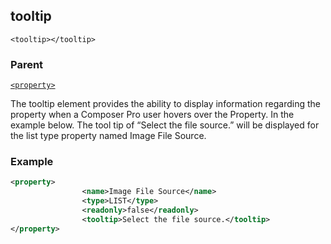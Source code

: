 ## tooltip

`<tooltip></tooltip>`


### Parent

[`<property>`][1]


The tooltip element provides the ability to display information regarding the property when a Composer Pro user hovers over the Property. In the example below. The tool tip of “Select the file source.” will be displayed for the list type property named Image File Source.

### Example

```xml
<property>
				<name>Image File Source</name>
				<type>LIST</type>
				<readonly>false</readonly>
				<tooltip>Select the file source.</tooltip>
</property>
```




[1]:	https://verbose-telegram-5004f902.pages.github.io/#properties-xml-property